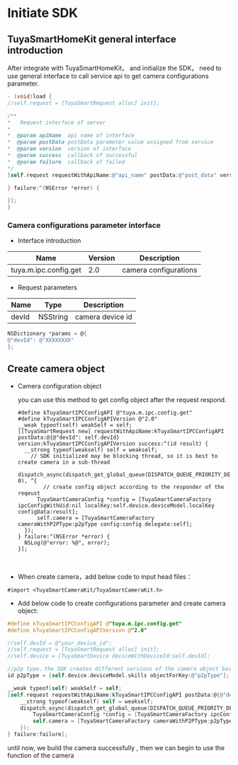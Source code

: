 # Initiate SDK

## TuyaSmartHomeKit general interface introduction

After integrate with TuyaSmartHomeKit， and initialize the SDK， need to use general interface to call service  api to get camera configurations parameter.

```objective-c
- (void)load {
//self.request = [TuyaSmartRequest alloc] init];

/**
*   Request interface of server
*
*  @param apiName  api name of interface
*  @param postData postData parameter value assigned from service
*  @param version  version of interface
*  @param success  callback of successful
*  @param failure  callback of failed
*/
[self.request requestWithApiName:@"api_name" postData:@"post_data" version:@"api_version" success:^(id result) {

} failure:^(NSError *error) {

}];    
}
```

### Camera configurations parameter interface

* Interface introduction

| Name                  | Version | Description           |
| --------------------- | ------- | --------------------- |
| tuya.m.ipc.config.get | 2.0     | camera configurations |


* Request parameters

| Name  | Type     | Description      |
| ----- | -------- | ---------------- |
| devId | NSString | camera device id |

```objective-c
NSDictionary *params = @{
@"devId": @"XXXXXXXX" 
};
```

## Create camera object

* Camera configuration object

  you can use this method to get config object after the request respond.

  ```
  #define kTuyaSmartIPCConfigAPI @"tuya.m.ipc.config.get"
  #define kTuyaSmartIPCConfigAPIVersion @"2.0"
  __weak typeof(self) weakSelf = self;
  [[TuyaSmartRequest new] requestWithApiName:kTuyaSmartIPCConfigAPI postData:@{@"devId": self.devId} version:kTuyaSmartIPCConfigAPIVersion success:^(id result) {
  	__strong typeof(weakself) self = weakself;
      // SDK initialized may be blocking thread, so it is best to create camera in a sub-thread
  	dispatch_async(dispatch_get_global_queue(DISPATCH_QUEUE_PRIORITY_DEFAULT, 0), ^{
          // create config object according to the responder of the reqeust
  		TuyaSmartCameraConfig *config = [TuyaSmartCameraFactory ipcConfigWithUid:nil localKey:self.device.deviceModel.localKey configData:result];
  		self.camera = [TuyaSmartCameraFactory cameraWithP2PType:p2pType config:config delegate:self];
  	});
  } failure:^(NSError *error) {
  	NSLog(@"error: %@", error);
  }];
  ```

  ​


* When create camera，add below code to input head files：

```
#import <TuyaSmartCameraKit/TuyaSmartCameraKit.h>
```


* Add below code to create configurations parameter and create camera object:

```objective-c
#define kTuyaSmartIPCConfigAPI @"tuya.m.ipc.config.get"
#define kTuyaSmartIPCConfigAPIVersion @"2.0"

//self.devId = @"your_device_id";
//self.request = [TuyaSmartRequest alloc] init];
//self.device = [TuyaSmartDevice deviceWithDeviceId:self.devId];

//p2p type，the SDK creates different versions of the camera object based on the p2p type
id p2pType = [self.device.deviceModel.skills objectForKey:@"p2pType"];

__weak typeof(self) weakSelf = self;
[self.request requestWithApiName:kTuyaSmartIPCConfigAPI postData:@{@"devId":self.devId} version:kTuyaSmartIPCConfigAPIVersion success:^(id result) {
    __strong typeof(weakself) self = weakself;
	dispatch_async(dispatch_get_global_queue(DISPATCH_QUEUE_PRIORITY_DEFAULT, 0), ^{
		TuyaSmartCameraConfig *config = [TuyaSmartCameraFactory ipcConfigWithUid:nil localKey:self.device.deviceModel.localKey configData:result];
		self.camera = [TuyaSmartCameraFactory cameraWithP2PType:p2pType config:config delegate:self];
	});
} failure:failure];
```

until now, we build the camera successfully , then we can begin to use the function of the camera
